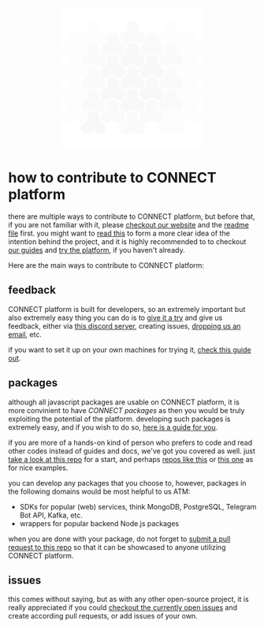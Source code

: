 <p align="center">  
  <img src="assets/carbon-light.svg?sanitize=true" width="288px"/>
</p>

# how to contribute to CONNECT platform

there are multiple ways to contribute to CONNECT platform, but before that, if you are not familiar with it, please [checkout our website](https://connect-platform.com) and the [readme file](README.md) first. you might want to [read this](https://medium.com/connect-platform/the-problem-of-async-programming-and-a-crazy-idea-for-solving-it-cf368a9ea949) to form a more clear idea of the intention behind the project, and it is highly recommended to to checkout [our guides](https://medium.com/connect-platform/guides/home) and [try the platform](https://deskfront.connect-platform.com/), if you haven't already.

Here are the main ways to contribute to CONNECT platform:

## feedback

CONNECT platform is built for developers, so an extremely important but also extremely easy thing you can do is to [give it a try](https://deskfront.connect-platform.com/) and give us feedback, either via [this discord server](https://discordapp.com/invite/WfdyDBe), creating issues, [dropping us an email](mailto:eugene@connect-platform.com), etc.

if you want to set it up on your own machines for trying it, [check this guide out](https://medium.com/connect-platform/how-to-setup-connect-platform-d82d49e029ee). 

## packages

although all javascript packages are usable on CONNECT platform, it is more convinient to have _CONNECT packages_ as then you would be truly exploiting the potential of the platform. developing such packages is extremely easy, and if you wish to do so, [here is a guide for you](https://medium.com/connect-platform/how-to-write-a-connect-platform-package-b903bb9d9fbb).

if you are more of a hands-on kind of person who prefers to code and read other codes instead of guides and docs, we've got you covered as well. just [take a look at this repo](https://github.com/CONNECT-platform/connect-platform-package-boilerplate) for a start, and perhaps [repos like this](https://github.com/loreanvictor/connect-jwt) or [this one](https://github.com/loreanvictor/connect-firestore) as for nice examples.

you can develop any packages that you choose to, however, packages in the following domains would be most helpful to us ATM:

* SDKs for popular (web) services, think MongoDB, PostgreSQL, Telegram Bot API, Kafka, etc. 
* wrappers for popular backend Node.js packages

when you are done with your package, do not forget to [submit a pull request to this repo](https://github.com/CONNECT-platform/connect-repo) so that it can be showcased to anyone utilizing CONNECT platform.

## issues

this comes without saying, but as with any other open-source project, it is really appreciated if you could [checkout the currently open issues](https://github.com/CONNECT-platform/connect-platform/issues) and create according pull requests, or add issues of your own.

